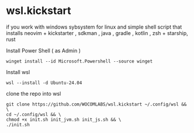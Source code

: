# wsl.kickstart
if you work with windows sybsystem for linux and simple shell script that installs neovim + kickstarter ,  sdkman , java , gradle , kotlin  , zsh  + starship, rust

Install Power Shell ( as Admin ) 

```
winget install --id Microsoft.Powershell --source winget

``` 
Install wsl 

```
wsl --install -d Ubuntu-24.04
```

clone the repo into wsl 

```
git clone https://github.com/WOCOMLABS/wsl.kickstart ~/.config/wsl && \
cd ~/.config/wsl && \
chmod +x init.sh init_jvm.sh init_js.sh && \
./init.sh
```




